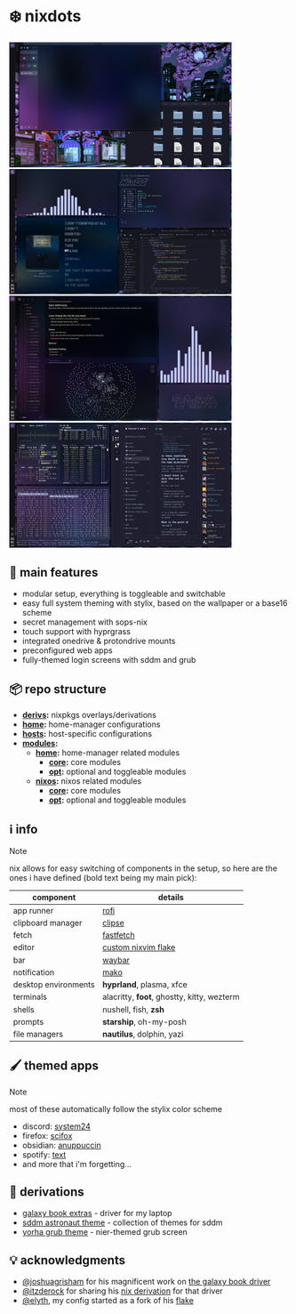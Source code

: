 # ❄️ nixdots

<p float="left">
  <img src="./ss1.png" width="400" />
  <img src="./ss2.png" width="400" /> 
  <img src="./ss3.png" width="400" />
  <img src="./ss4.png" width="400" />
</p>


## 🌌 main features

- modular setup, everything is toggleable and switchable
- easy full system theming with stylix, based on the wallpaper or a base16 scheme
- secret management with sops-nix
- touch support with hyprgrass
- integrated onedrive & protondrive mounts 
- preconfigured web apps
- fully-themed login screens with sddm and grub

## 📦 repo structure

- **[derivs](../derivs):** nixpkgs overlays/derivations
- **[home](../home):** home-manager configurations
- **[hosts](../hosts):** host-specific configurations
- **[modules](../modules):**
  - **[home](../modules/home):** home-manager related modules
    - **[core](../modules/home/core):** core modules
    - **[opt](../modules/home/opt):** optional and toggleable modules
  - **[nixos](../modules/nixos):** nixos related modules
    - **[core](../modules/nixos/core):** core modules
    - **[opt](../modules/nixos/opt):** optional and toggleable modules

## ℹ️ info

> [!note]
> nix allows for easy switching of components in the setup, so here are the ones i have defined (bold text being my main pick):
> 
> | component            | details                                                 |
> | -------------------- | ------------------------------------------------------- |
> | app runner           | [rofi](https://github.com/davatorium/rofi)              |
> | clipboard manager    | [clipse](https://github.com/savedra1/clipse)            |
> | fetch                | [fastfetch](https://github.com/fastfetch-cli/fastfetch) |
> | editor               | [custom nixvim flake](https://github.com/elythh/nixvim) |
> | bar                  | [waybar](https://github.com/Alexays/Waybar)             |
> | notification         | [mako](https://github.com/emersion/mako)                |
> | desktop environments | **hyprland**, plasma, xfce                              |
> | terminals            | alacritty, **foot**, ghostty, kitty, wezterm            |
> | shells               | nushell, fish, **zsh**                                  |
> | prompts              | **starship**, oh-my-posh                                |
> | file managers        | **nautilus**, dolphin, yazi                             |

## 🖌️ themed apps

> [!note]
> most of these automatically follow the stylix color scheme

- discord:  [system24](https://github.com/refact0r/system24)
- firefox:  [scifox](https://github.com/scientiac/scifox)
- obsidian: [anuppuccin](https://github.com/AnubisNekhet/AnuPpuccin)
- spotify:  [text](https://github.com/spicetify/spicetify-themes/tree/master/text)
- and more that i'm forgetting...

## 📜 derivations 

- [galaxy book extras](../derivs/samsung-galaxybook-extras.nix) - driver for my laptop
- [sddm astronaut theme](../derivs/sddm-astronaut-theme.nix) - collection of themes for sddm
- [yorha grub theme](../derivs/yorha-grub-theme.nix) - nier-themed grub screen

## 💡 acknowledgments

- [@joshuagrisham](https://github.com/joshuagrisham) for his magnificent work on [the galaxy book driver](https://github.com/joshuagrisham/samsung-galaxybook-extras)
- [@itzderock](https://github.com/ItzDerock) for sharing his [nix derivation](https://github.com/joshuagrisham/samsung-galaxybook-extras/issues/14#issue-2328871732) for that driver
- [@elyth](https://github.com/elythh), my config started as a fork of his [flake](https://github.com/elythh/flake)
